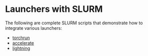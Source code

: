 # Launchers with SLURM

The following are complete SLURM scripts that demonstrate how to integrate various launchers:

- [torchrun](torchrun-launcher.slurm)
- [accelerate](accelerate-launcher.slurm)
- [lightning](lightning-launcher.slurm)
